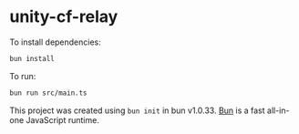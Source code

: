 # unity-cf-relay

To install dependencies:

```bash
bun install
```

To run:

```bash
bun run src/main.ts
```

This project was created using `bun init` in bun v1.0.33. [Bun](https://bun.sh) is a fast all-in-one JavaScript runtime.
